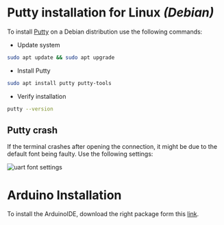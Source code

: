 # Putty installation for Linux *(Debian)*
To install [Putty](https://www.chiark.greenend.org.uk/~sgtatham/putty/latest.html) on a Debian distribution use the following commands:
- Update system
``` bash
sudo apt update && sudo apt upgrade
```
- Install Putty
``` bash
sudo apt install putty putty-tools
```
- Verify installation
``` bash
putty --version
```

## Putty crash
If the terminal crashes after opening the connection, it might be due to the default font being faulty. Use the following settings:

![uart font settings](uart_font_settings.png)

# Arduino Installation
To install the ArduinoIDE, download the right package form this [link](https://www.arduino.cc/en/software).